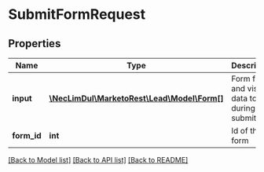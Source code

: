 # SubmitFormRequest

## Properties
Name | Type | Description | Notes
------------ | ------------- | ------------- | -------------
**input** | [**\NecLimDul\MarketoRest\Lead\Model\Form[]**](Form.md) | Form fields and visitor data to use during form submittal | 
**form_id** | **int** | Id of the form | 

[[Back to Model list]](../README.md#documentation-for-models) [[Back to API list]](../README.md#documentation-for-api-endpoints) [[Back to README]](../README.md)


